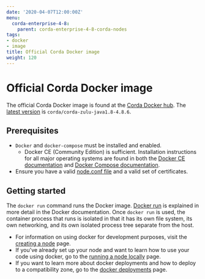 ```yaml
---
date: '2020-04-07T12:00:00Z'
menu:
  corda-enterprise-4-8:
    parent: corda-enterprise-4-8-corda-nodes
tags:
- docker
- image
title: Official Corda Docker image
weight: 120
---
```



# Official Corda Docker image

The official Corda Docker image is found at the [Corda Docker hub](https://hub.docker.com/u/corda). The [latest version](https://hub.docker.com/r/corda/corda-zulu-java1.8-4.8.6) is `corda/corda-zulu-java1.8-4.8.6`.

## Prerequisites

* `Docker` and `docker-compose` must be installed and enabled.
  * Docker CE (Community Edition) is sufficient. Installation instructions for all major operating systems are found in both the [Docker CE documentation](https://www.docker.com/community-edition)
    and [Docker Compose documentation](https://docs.docker.com/compose/install/).
* Ensure you have a valid [node.conf file](../../../../../en/platform/corda/4.8/open-source/node-database-tables.md) and a valid set of certificates.

## Getting started

The `docker run` command runs the Docker image. [Docker run](https://docs.docker.com/engine/reference/commandline/run/) is explained in more detail in the Docker documentation. Once `docker run` is used,
the container process that runs is isolated in that it has its own file system, its own networking, and its own isolated process tree separate from the host.

* For information on using docker for development purposes, visit the [creating a node](../../../../../en/platform/corda/4.8/enterprise/operations/deployment/generating-a-node.md) page.
* If you've already set up your node and want to learn how to use your code using docker, go to the [running a node locally](../../../../../en/platform/corda/4.8/enterprise/operations/deployment/running-a-node.md) page.
* If you want to learn more about docker deployments and how to deploy to a compatibility zone, go to the [docker deployments](node-docker-deployments.md) page.

